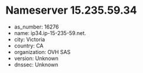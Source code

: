 # Nameserver 15.235.59.34

* as_number: 16276
* name: ip34.ip-15-235-59.net.
* city: Victoria
* country: CA
* organization: OVH SAS
* version: Unknown
* dnssec: Unknown
